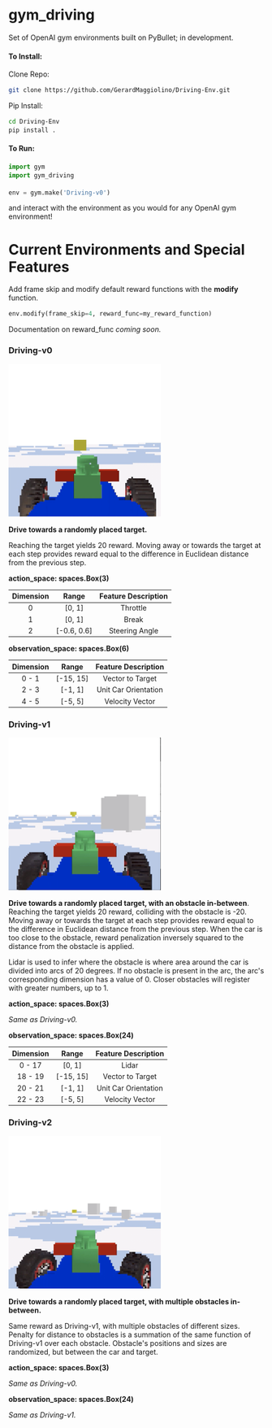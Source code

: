 # gym_driving
Set of OpenAI gym environments built on PyBullet; in development. 

#### To Install: 
Clone Repo: 
```bash 
git clone https://github.com/GerardMaggiolino/Driving-Env.git
```
Pip Install: 
```bash
cd Driving-Env
pip install . 
```

#### To Run: 
```python
import gym 
import gym_driving

env = gym.make('Driving-v0')
```
and interact with the environment as you would for any OpenAI gym environment! 

# Current Environments and Special Features 

Add frame skip and modify default reward functions with the **modify** function. 
```python
env.modify(frame_skip=4, reward_func=my_reward_function)
```
Documentation on reward_func *coming soon.* 

### Driving-v0

[<img src="https://github.com/GerardMaggiolino/Driving-Env/blob/master/demo/Driving-v0-Screenshot.png" height=300 width=300>](https://github.com/GerardMaggiolino/Driving-Env/blob/master/demo/Driving-v0-Example.mov)
  
**Drive towards a randomly placed target.** 

Reaching the target yields
20 reward. Moving away or towards the target at each step provides
reward equal to the difference in Euclidean distance from the 
previous step.

**action_space: spaces.Box(3)** 

| Dimension | Range | Feature Description | 
| :---: | :---: | :---: |
| 0 | [0, 1] | Throttle | 
| 1 | [0, 1] | Break | 
| 2 | [-0.6, 0.6] | Steering Angle | 

**observation_space: spaces.Box(6)** 

| Dimension | Range | Feature Description | 
| :---: | :---: | :---: |
| 0 - 1 | [-15, 15] | Vector to Target | 
| 2 - 3 | [-1, 1] | Unit Car Orientation | 
| 4 - 5 | [-5, 5] | Velocity Vector | 

### Driving-v1 

[<img src="https://github.com/GerardMaggiolino/Driving-Env/blob/master/demo/Driving-v1-Screenshot.png" height=300 width=300>](https://github.com/GerardMaggiolino/Driving-Env/blob/master/demo/Driving-v1-Example.mov)
  
**Drive towards a randomly placed target, with an obstacle in-between**.
Reaching the target yields 20 reward, colliding with the obstacle is
-20. Moving away or towards the target at each step provides
reward equal to the difference in Euclidean distance from the 
previous step. When the car is too close to the obstacle, reward
penalization inversely squared to the distance from the obstacle is
applied. 

Lidar is used to infer where the obstacle is
where area around the car is divided into arcs of 20 degrees. If no
obstacle is present in the arc, the arc's corresponding dimension has a value of
0. Closer obstacles will register with greater numbers, up to 1. 

**action_space: spaces.Box(3)** 

*Same as Driving-v0.*

**observation_space: spaces.Box(24)** 

| Dimension | Range | Feature Description | 
| :---: | :---: | :---: |
| 0 - 17 | [0, 1] | Lidar | 
| 18 - 19 | [-15, 15] | Vector to Target | 
| 20 - 21 | [-1, 1] | Unit Car Orientation | 
| 22 - 23 | [-5, 5] | Velocity Vector | 

### Driving-v2 

[<img src="https://github.com/GerardMaggiolino/Driving-Env/blob/master/demo/Driving-v2-Screenshot.png" height=300 width=300>](https://github.com/GerardMaggiolino/Driving-Env/blob/master/demo/Driving-v2-Example.mov)

**Drive towards a randomly placed target, with multiple obstacles in-between.**

Same reward as Driving-v1, with multiple obstacles of different sizes. Penalty for distance to obstacles is a summation of the same function of Driving-v1 over each obstacle. Obstacle's positions and sizes are randomized, but between the car and target.

**action_space: spaces.Box(3)** 

*Same as Driving-v0.*

**observation_space: spaces.Box(24)** 

*Same as Driving-v1.*
